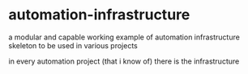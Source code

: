 # automation-infrastructure

a modular and capable working example of automation infrastructure skeleton to be used in various projects

in every automation project (that i know of) there is the infrastructure
